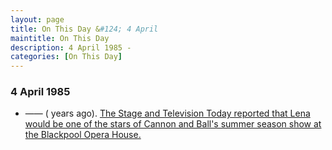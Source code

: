 ```yaml
---
layout: page
title: On This Day &#124; 4 April
maintitle: On This Day
description: 4 April 1985 - 
categories: [On This Day]
---
```


### 4 April 1985
* —— (<span id="age1"></span> years ago). [The Stage and Television Today reported that Lena would be one of the stars of Cannon and Ball's summer season show at the Blackpool Opera House.](/the%20stage%20and%20television%20today/1985/04/04/the-stage-and-television-today.html)

<!-- Script for calculating number of years ago -->
<script>
var dob = '19740403';
var year = Number(dob.substr(0, 4));
var month = Number(dob.substr(4, 2)) - 1;
var day = Number(dob.substr(6, 2));
var today = new Date();
var age1 = today.getFullYear() - year;
if (today.getMonth() < month || (today.getMonth() == month && today.getDate() < day)) {
  age1--;
}
document.getElementById("age1").innerHTML=age1;
</script>

